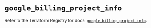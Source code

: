 # `google_billing_project_info`

Refer to the Terraform Registry for docs: [`google_billing_project_info`](https://registry.terraform.io/providers/hashicorp/google/6.15.0/docs/resources/billing_project_info).
